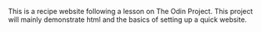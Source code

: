 This is a recipe website following a lesson on The Odin Project. This project will mainly demonstrate html and the basics of setting up a quick website.